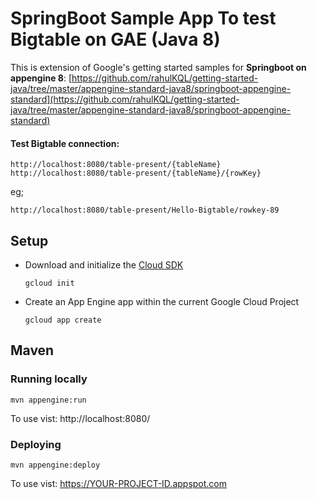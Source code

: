 SpringBoot Sample App To test Bigtable on GAE (Java 8)
============================

This is extension of Google's getting started samples for **Springboot on appengine 8**:
[https://github.com/rahulKQL/getting-started-java/tree/master/appengine-standard-java8/springboot-appengine-standard](https://github.com/rahulKQL/getting-started-java/tree/master/appengine-standard-java8/springboot-appengine-standard)


#### Test Bigtable connection:

    http://localhost:8080/table-present/{tableName}
    http://localhost:8080/table-present/{tableName}/{rowKey}

eg;

    http://localhost:8080/table-present/Hello-Bigtable/rowkey-89
    


## Setup

* Download and initialize the [Cloud SDK](https://cloud.google.com/sdk/)

    `gcloud init`

* Create an App Engine app within the current Google Cloud Project

    `gcloud app create`

## Maven
### Running locally

`mvn appengine:run`

To use vist: http://localhost:8080/

### Deploying

`mvn appengine:deploy`

To use vist:  https://YOUR-PROJECT-ID.appspot.com
